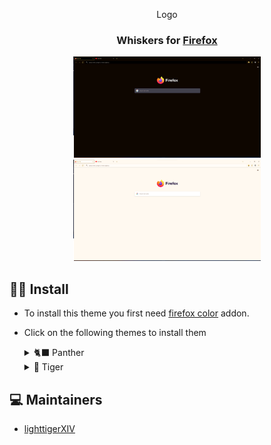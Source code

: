 <div align="center">

Logo
### Whiskers for [Firefox](https://www.mozilla.org/en-US/firefox/new/)

<div>
    <img src="assets/panther-firefox.webp" width="300">
    <img src="assets/tiger-firefox.webp" width="300">
</div>
</div>

## 👷‍♂️ Install

- To install this theme you first need [firefox color](https://addons.mozilla.org/en-US/firefox/addon/firefox-color/) addon.
- Click on the following themes to install them

    <details>
    <summary>🐈‍⬛ Panther</summary>

  - [🍌 Banana](https://color.firefox.com/?theme=XQAAAAJ2AwAAAAAAAABBqYhm849SCicxcUSs1XcGHf3p79EhVPTq1Tu1dza2MRZtx4Ndce8GU3lNlyF0QR4SCMDHj7Fk2Zieqszmq4ZVB49FvI6A1qVzFt0ln8FzuYY6zNCTf12m_34k-JDsGC9U-pXoOVgKledZjFBJnSr0I_2tnfBXsgt-g1uknUadv2EgaH3avU1_LEC6sFk4cvcXGwSqnjioNagviN7z9dGyGye_1uyW7Ua5-B3AO8C2uaaSjXlUGLCp09qwMf7ctndt-cmSN6Q2mWY4lWSamv92miUWiDwAUDa1pNnKKRTepNQHCMVxSe9RSrC26SD_3Pjrwp2RE-k2ZyfdOJqnN9nvQjNk-td5QW1aCiIoR7FB3Nj7B_UP76jWRvebmw1gyRRsRsNSBgy_Xg1IM1BkjKpdrCGPwQHSiHALvXaeVzTTcJxdURrASL6f5bxyaMsvKenphVioz0Z0Bf_p1g7G)

  - [🍒 Cherry](https://color.firefox.com/?theme=XQAAAAJ2AwAAAAAAAABBqYhm849SCicxcUSs1XcGHf3p79EhVPTq1Tu1dza2MRZtx4Ndce8GU3lNlyF0OXjlqAodoLPkHsTX7h_n0-kntoxRQIEerxF46dyQE42ZKZMTcGqyXHmapWTFMkUWdE0LWScSJ87x0e80jG1TGa_9wjhJNCh4R1VpyVc2tsuNk3-kw5Xzd0cQQaf5aPk_5vYSnrJcJniB7-gpPmD-RUpgFNAG__0rQjosM750QJQwL2PguEHhiaaQBOjomCz8YR0GU29Yta1IiJafc2DTNhKx6LTPh9-84SwjyVfUaZmDfmoJLX-dVUSBDtEH8Z7G-aFrDfOyQksiMGs6Ulg3nfGmNILK0AUcH9WUKr-l8MrcSM4XQlq5edpEaAzkSzBpe3-mqVGOIMjouWM5aCL_rhTbUQS1W82yfIm2Pz_MfvXGppzIfFEAQLAaucLDo-XsCLF-JDAcvpZB3vH7mXb4)

  - [🫐 Blueberry](https://color.firefox.com/?theme=XQAAAAKBAwAAAAAAAABBqYhm849SCicxcUSs1XcGHf3p79EhVPTq1Tu1dza2MRZtx4Ndce8GU3lBlZmVkOMfJtRiyInuARm4NuZqDWQZIRHAbVq4XerlL2Hj0uhQTZbe_DB4oBHiLeinZ5WFBE-5xhwwk_-B8vXluc4rF9NlY1_NrJNUJGwcJHhh5Co7fNK7VlcpEMfP2sXfSyRF4dkF5yRbAzA_jfBkf2HuxkUyTybCv6wOCbrXthVFsNRYH41Erxz6YfzugXrQOR1sIwGcuiDvklTG0VFmRv3ufciTDEzlQNQvmCiQ1nZlmVy8V52TTZe0Uz0VpxsE6YUwUnSN0WOu41Y8ChJYj7cFvn3e-FbhSSOTq1cKzo7DMI7WJcj1NFnYcs2w1eyI-7q8vR3LIaDUCDfIGuzHOmgNjBeSE7vsBHZUB7GyoBep-8LszThr1W4z8J1Tp1dKaINcEXIQxr-neZpvVt2LZl_9rvo4)

  - [🥝 Kiwi](https://color.firefox.com/?theme=XQAAAAKBAwAAAAAAAABBqYhm849SCicxcUSs1XcGHf3p79EhVPTq1Tu1dza2MRZtx4Ndce8GU3lDL2gRA-JnW0QejoVurK5N2ZQzaKMASUs8u9VEjqAbxNKhxKwzXyKYbSPsmhBzXtAZZe60MD7m59nDipfYFc2jD3cBHGzcVyt6ggxA9WSgxty5diY3gPZQ185M2XfMjh3U7uD1wDHW3tLml-C3xTqOlnG5MIsZ7ZU7m1-aSKXrXbE43TVRMsRgOFB_BR1r4ZUOYZb09hoUoKQ_NNVG_JZcKnwKaL6Andsy_4qDtRzvDx_x4qZjZ_11FnONyNQ2T4ZdYieZXubYa-SuG3nP-nZm-8fZ9LvqXYD1NVFvXIx7pthd589_HEVdIcpCNg_co1ckpG36FLmsH_uuoeXacwj_mIfDoOtA2qChLhayajnRbSWII8wszzMdR7iPP7fW-mRmsYSJEhPVQxTWHlou5Y_Mu3_84ufP)

  - [🍇 Grape](https://color.firefox.com/?theme=XQAAAAKBAwAAAAAAAABBqYhm849SCicxcUSs1XcGHf3p79EhVPTq1Tu1dza2MRZtx4Ndce8GU3lNlyF0PCtksxYLsGUYj6SXHKqJhWpQ65OJERLsTWMOT44gk0ZcD0wnVaKEGJvQuVxH061mr4R6ArGekxuXgQKdLozGZP77aBD-GjBCYphawNUg9KgiPmFnlTKIzqQLfFradMMgqj2N9teK6VitarKE1DFkLZkZhepWLq0FTLik_IZt0gyJjtdggCLoeS-IgOL_p-YSGALoIOqNhmk0bVCyO_ek7fPN5AjCwAoRQ2ko7r0X7esG-m2f_NPFOsmC0yY89nDATb-qBGkBPcCCMdEVKWfV9atrH0LkOCm-Dh1iwWGbPF6Wqr7JFk7KvA7mCkskgRuvYJlsXaB98Zv9lWI6b47n3RCwg_L7qFQtjlGBTGEHJxlW3HYPlO_jiWe9BIN4eOlS_HDCSdMYPmmpa7P_5FLfnQ)

  - [🍊 Tangerine](https://color.firefox.com/?theme=XQAAAAJ2AwAAAAAAAABBqYhm849SCicxcUSs1XcGHf3p79EhVPTq1Tu1dza2MRZtx4Ndce8GU3lNlyF0POOHZPimp99QmirvHQUUpyup91c6-nVuei9QYCGY9sRokamxuON5uYBvhJydYyY-qV2W1LtKy-Q5zc5_RcFGcvl1wDJIkc63kVbkQFrmlx_w3O2RG2vl8qQX3pqC7VT8cWQIEcAAz03IPqRgsQK9lK_SLw5l1ZDKlzOK5DFsFPyl8b9NYANwkDcCuWStt3im7wLf-0ILe2dr9dMgfUodL3npXuVtJYlUxuXYWq11sWQo-hEN14szdsxfN-tp9h3OVvrTM2_d3rcUSam2zH7-EFnoPdnmwdu9-PlOEO3MqWsEz5JPMRmCFanQOM6aLX3x0K_Ajhd8CHgnXmciFBjGWvbcARXyBSt-B1Zm-Loh4lZD_-LisVjTkJojQWpuiM1sZl7CR0df7pc7bf_v8xGZ)
  </details>

    <details>
    <summary>🐯 Tiger</summary>

  - [🍌 Banana](https://color.firefox.com/?theme=XQAAAAKAAwAAAAAAAABBqYhm849SCicxcUSs1XcGHf3p79EhVQAo8GHaa77G3Xoow5OgYICBJ-_7DI7j5pMtxGqmdG7irAV9Wbb3tT8POT0kpK_zvVzi2V3GRcs1A_xiPhEkamht9yQSsWD11soxnP8T8vUgWoArmdrjLZlb93wd3f8kJdGi0DxzWM9cGLInbKMap8SDN9IoiOHF9vOJXsSYMxJoGH4THPvgjfDVGVZ472BctKhzKcYyIQOuYyggOYyqJXkja9tNP-shV2b_plF6s1JMdZmmYvjQWN3SDv7JTWFVHlSzYOaSM3fR4JVfiGlYCSiuOYqq31EU22sbuLRHlj7QkjDPT-4iHECjPWuY2zlpCCmUa14KiNXPKgU4TywGZ_C7JxRe78wuDpymvOBalpITJCa7xCOWwWe2APaKCMskjFiYYiriNHVB-QIinPI4RYRMEXCkIcMySdFkEWKyEhv-NXFz)

  - [🍒 Cherry](https://color.firefox.com/?theme=XQAAAAKAAwAAAAAAAABBqYhm849SCicxcUSs1XcGHf3p79EhVQAo8GHaa77G3Xoow5OgYICBJ-_7DI99yHGjMUYl-MpOVwIrRJsOzsYuEIGQfuBQbERVYrFK2GHCm8QxPfOSDsIXnPJyxq2w11mvciUzgZi38LckLSvBdfgd-UKp-bas4nJv1Es_3pBH1uWKRaow8yOFTA5CAQphO7yScPxbgPi0AWiR73oAnThsqiI2ilXg78vE2xvpvXqd09FyTAWV8oKbnCdrUX4HNWiWIC8lb3zb3XuY32bZTmuupUNypv7Oj6s1XShyquVu4FU0_OBZR4cmyBUCLFu-RhEhmvd8mFFTxr1WZ7ecVYtGbgpPLLrO2Wlq2I3W2T_e04NnCX6leO0uBBa2wsanVmJ61H1BG8lOIjHKENFNxil6Y-wNMOnlnVytJtvfYG8geShh9oL0wQuYEJR5hUriWREiHV6gqQn_7afLWQ)

  - [🫐 Blueberry](https://color.firefox.com/?theme=XQAAAAKLAwAAAAAAAABBqYhm849SCicxcUSs1XcGHf3p79EhVQAo8GHaa77G3Xoow5OgYICBJ-_62T1BESYS7w-DuHsle5zgqGk8Z4DLtYxUIaHJEGlA3D-nqxkhVD71Aa_yUYyrZGUzd2an9bnuhHTR6BgJMcwTI3PyDZczNZratggyPGKgBn9jYBEKzI3Z17xGwkxRwhoq8DdpvGEzsn-RKv4982LX-PpA-UwFuh2KkDoLbUC7ou0BXXtnwFNECglzXUxGZFaGJetaQI_DvsxJJf5vZpw-6TsQMf-vDq-9uiLK8NqQfLKR7wNxZB5nvXgcM2VxETpMUrNY79gTR6DYnW7Q7Dm7ZAYbiGmfj7g_ULuXi0KUdqtZGvbjZtWPr6h5OHMHc805M0HjpnrlKXT39RCFqGdJC3jZ3x4yug31wl9sJs5PMz2-V2CFgxsfpPSV2hWXsvi0weBMrGw0FFoTDhb_mvm60w)

  - [🍇 Grape](https://color.firefox.com/?theme=XQAAAAJ1AwAAAAAAAABBqYhm849SCicxcUSs1XcGHf3p79EhVQAo8GHaa77G3Xoow5OgYICBJ-_62UCvrZa7fKeFOP5dThDdbkPXDREKATriMtbleNKqzfZLFuxEI68gu3vNAmt3Z4u6CZMhA906aD2GA_An1ZFrI8klUUQtba4iLpNvjbg-BJGOcXxKfSe4OBnAfNX7vX6gMDyygRW8zPxAEPekBmaqmmevW1dRm03TWRPJb3etFUZt5-OVTFYOC_EZ8XLmUhmA_-Q713oK_hZTQlGpYLR-ec9H_0PLQlIiD-nxj27gw-JEdmefx77nmkxZRXo4jLC0wAdj7gC26sYTjExd8uQi0yogpRY8EVMc7IMfBJrex6fgZO6xYKVLxfL_jMJkHkDlLPLuMy-yUUUbcHcIRMmbDzpJ5yMbk1VubZxLbUL-E_MS7wRW2z50G48cdaKe_m4l_ZZVpfdgiWn97kOs)

  - [🥝 Kiwi](https://color.firefox.com/?theme=XQAAAAKAAwAAAAAAAABBqYhm849SCicxcUSs1XcGHf3p79EhVQAo8GHaa77G3Xoow5OgYICBJ-_62T7tPXGNdxK9UGe2E7v7rqhxmSmNjLnvpmxXZC5CLd3XJ40b4OdyaMbi-l0Lo7H8wEjltSYae6u-af_K2I0rj8t-foW11YRAhzeksspZJDun_TYt8qeecLRpi-bOOyvX82dk1FI-ZazTfZaP-4kIy5_O22EivREj_H5sM03zivXSlquJ66GiogZ2rqSk84Ilk-dhgTDtV9MVpgQky_7M7_Ll9ER5lHhJ_Hsug2kFRNPDpiXeKDKujr0GC3znYt3p1qvjL36gzfnBn20HPjEBzVJsldcdmYKb7u7P6NfZtgbc30o1kfQeR_nyRkhLo2HLMpapMtvQ8WIIszdlZnXkBy9cEI48Ue8Ti0IThnl9Hn0hIxrxek-j51meFAphHtNmxbrlQ5pIvxADn_-uLW_B)

  - [🍊 Tangerine](https://color.firefox.com/?theme=XQAAAAKAAwAAAAAAAABBqYhm849SCicxcUSs1XcGHf3p79EhVQAo8GHaa77G3Xoow5OgYICBJ-_7DJAkgEPKDSAcGA-c4gfBgZYZUplM09Ax1ezukUOwTg0sjJcwYBdEbita9vSXBG_9PCnhd_Sw4Y93Mgy8MDymKCg2pKKjlczZcMfOlcnyDd1Ydojd-F1yzpJNJPaPdyvA3qOpZd7WAUUDNMH33z1WXO2KagykQxVJOVp7A4oPo0rW4QJycaMVZ8K57xlf2iG6PiGJkI8jG6ccbs7wB2APnlQifedn4ZKKd0r71DQu7fxFFbmdKnJeI0ub0KwoCPGBuOiVl2gvPadkg0Zx2AaDUhnjb71iFjxlnAFO3vAsjz-olewcr8znAnaD6uR4Y-evPlR6AkywKsSuRogS9GCs80GSC2_5ioCv5fS1ECFzsImswJP0CdAkPvnMKJO2gh905K1TfDv3zeVqVwP-1X6y)
  </details>

## 💻 Maintainers

- [lighttigerXIV](https://github.com/lighttigerXIV)
